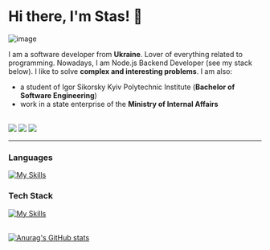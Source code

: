 # Hi there, I'm Stas! 👋
![image](https://media.giphy.com/media/3oKIPnAiaMCws8nOsE/giphy.gif?cid=790b7611oscq0hhevd85c4z776u3f4oj6ieouwzup368yer0&ep=v1_gifs_search&rid=giphy.gif&ct=g)

I am a software developer from **Ukraine**. Lover of everything related to programming. Nowadays, I am Node.js Backend Developer (see my stack below). I like to solve **complex and interesting problems**. I am also:
- a student of Igor Sikorsky Kyiv Polytechnic Institute (**Bachelor of Software Engineering**)
- work in a state enterprise of the **Ministry of Internal Affairs**
<br></br>
<div>
  <a href="mailto:stanislavbasarab083@gmail.com" target="_blank" ><img src="https://img.shields.io/badge/Gmail-D14836?style=for-the-badge&logo=gmail&logoColor=white" /></a>
  <a href="https://t.me/stbasarab" target="_blank"><img src="https://img.shields.io/badge/Telegram-2CA5E0?style=for-the-badge&logo=telegram&logoColor=white" /></a>
  <a href="https://www.linkedin.com/in/stbasarab/" target="_blank"><img src="https://img.shields.io/badge/LinkedIn-0077B5?style=for-the-badge&logo=linkedin&logoColor=white" /></a>
</div>

<hr></hr>

### Languages
[![My Skills](https://skillicons.dev/icons?i=js,ts,kotlin,c,html,css)](https://skillicons.dev)
<br>

### Tech Stack
[![My Skills](https://skillicons.dev/icons?i=nestjs,nodejs,express,jest,docker,mongodb,postgres,mysql,redis,rabbitmq,sequelize,prisma,linux,azure)](https://skillicons.dev)
<br>
<br>

[![Anurag's GitHub stats](https://github-readme-stats.vercel.app/api?username=fokaaas&theme=dark)](https://github.com/anuraghazra/github-readme-stats)
